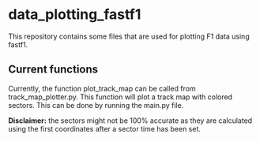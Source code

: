 # data_plotting_fastf1
This repository contains some files that are used for plotting F1 data using fastf1.

## Current functions
Currently, the function plot_track_map can be called from track_map_plotter.py. This function will plot a track map with colored sectors. This can be done by running the main.py file.

**Disclaimer:** the sectors might not be 100% accurate as they are calculated using the first coordinates after a sector time has been set.
